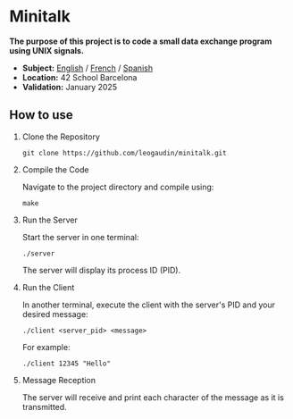 # Minitalk

**The purpose of this project is to code a small data exchange program
using UNIX signals.**

- **Subject:** [English](subject/en.subject.pdf) / [French](subject/fr.subject.pdf) / [Spanish](subject/es.subject.pdf)
- **Location:** 42 School Barcelona
- **Validation:** January 2025

## How to use

1. Clone the Repository

	```
	git clone https://github.com/leogaudin/minitalk.git
	```
2. Compile the Code

	Navigate to the project directory and compile using:
	```
	make
	```

3. Run the Server

	Start the server in one terminal:
	```
	./server
	```
	The server will display its process ID (PID).

4. Run the Client

	In another terminal, execute the client with the server's PID and your desired message:
	```
	./client <server_pid> <message>
	```

	For example:
	```
	./client 12345 "Hello"
	```

5. Message Reception

	The server will receive and print each character of the message as it is transmitted.
